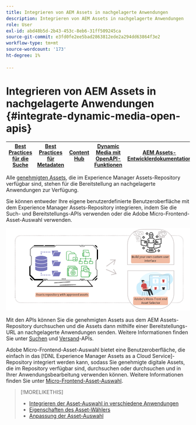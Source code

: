 ```yaml
---
title: Integrieren von AEM Assets in nachgelagerte Anwendungen
description: Integrieren von AEM Assets in nachgelagerte Anwendungen
role: User
exl-id: abd48b5d-2b43-453c-8eb6-31ff509245ca
source-git-commit: e3fd0fe2ee5bad2863812ede2a294dd63864f3e2
workflow-type: tm+mt
source-wordcount: '173'
ht-degree: 1%

---
```


# Integrieren von AEM Assets in nachgelagerte Anwendungen {#integrate-dynamic-media-open-apis}

| [Best Practices für die Suche](/help/assets/search-best-practices.md) | [Best Practices für Metadaten](/help/assets/metadata-best-practices.md) | [Content Hub](/help/assets/product-overview.md) | [Dynamic Media mit OpenAPI-Funktionen](/help/assets/dynamic-media-open-apis-overview.md) | [AEM Assets-Entwicklerdokumentation](https://developer.adobe.com/experience-cloud/experience-manager-apis/) |
| ------------- | --------------------------- |---------|----|-----|

Alle [genehmigten Assets](/help/assets/approve-assets.md), die im Experience Manager Assets-Repository verfügbar sind, stehen für die Bereitstellung an nachgelagerte Anwendungen zur Verfügung.

Sie können entweder Ihre eigene benutzerdefinierte Benutzeroberfläche mit dem Experience Manager Assets-Repository integrieren, indem Sie die Such- und Bereitstellungs-APIs verwenden oder die Adobe Micro-Frontend-Asset-Auswahl verwenden.

![Integration mit dem AEM Assets-Repository](assets/asset-selector-integration.png)

Mit den APIs können Sie die genehmigten Assets aus dem AEM Assets-Repository durchsuchen und die Assets dann mithilfe einer Bereitstellungs-URL an nachgelagerte Anwendungen senden. Weitere Informationen finden Sie unter [Suchen](/help/assets/search-assets-api.md) und [Versand](/help/assets/deliver-assets-apis.md)-APIs.

Adobe Micro-Frontend-Asset-Auswahl bietet eine Benutzeroberfläche, die einfach in das [!DNL Experience Manager Assets as a Cloud Service]-Repository integriert werden kann, sodass Sie genehmigte digitale Assets, die im Repository verfügbar sind, durchsuchen oder durchsuchen und in Ihrer Anwendungsbearbeitung verwenden können. Weitere Informationen finden Sie unter [Micro-Frontend-Asset-Auswahl](/help/assets/overview-asset-selector.md).

>[!MORELIKETHIS]
>
>* [Integrieren der Asset-Auswahl in verschiedene Anwendungen](/help/assets/integrate-asset-selector.md)
>* [Eigenschaften des Asset-Wählers](/help/assets/asset-selector-properties.md)
>* [Anpassung der Asset-Auswahl](/help/assets/asset-selector-customization.md)
